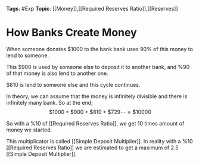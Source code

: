 
**Tags**: #Exp
**Topic**: [[Money]],[[Required Reserves Ratio]],[[Reserves]]

# How Banks Create Money
When someone donates $1000 to the bank bank uses 90% of this money to lend to someone.

This $900 is used by someone else to deposit it to another bank, and %90 of that money is also lend to another one.

$810 is lend to someone else and this cycle continues.

In theory, we can assume that the money is infinitely divisible and there is infinitely many bank. So at the end;
$$
\$1000 + \$900 + \$810 + \$729 \cdots = \$10000
$$

So with a %10 of [[Required Reserves Ratio]], we get 10 times amount of money we started.

This multiplicator is called [[Simple Deposit Multiplier]]. In reality with a %10 [[Required Reserves Ratio]] we are estimated to get a maximum of 2.5 [[Simple Deposit Multiplier]].



